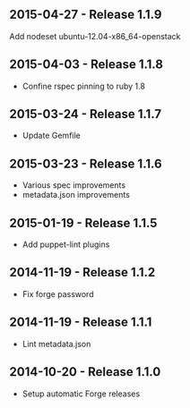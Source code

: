 ## 2015-04-27 - Release 1.1.9

Add nodeset ubuntu-12.04-x86_64-openstack

## 2015-04-03 - Release 1.1.8

- Confine rspec pinning to ruby 1.8

## 2015-03-24 - Release 1.1.7

- Update Gemfile

## 2015-03-23 - Release 1.1.6

- Various spec improvements
- metadata.json improvements

## 2015-01-19 - Release 1.1.5

- Add puppet-lint plugins

## 2014-11-19 - Release 1.1.2

- Fix forge password

## 2014-11-19 - Release 1.1.1

- Lint metadata.json

## 2014-10-20 - Release 1.1.0

- Setup automatic Forge releases

